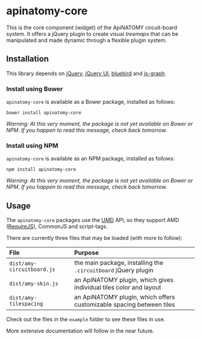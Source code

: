 # apinatomy-core

This is the core component (widget) of the ApiNATOMY circuit-board system. It offers a jQuery plugin to create
visual *treemaps* that can be manipulated and made dynamic through a flexible plugin system.

## Installation

This library depends on
[jQuery](https://github.com/jquery/jquery),
[jQuery UI](https://github.com/jquery/jquery-ui),
[bluebird](https://github.com/petkaantonov/bluebird) and
[js-graph](https://github.com/mhelvens/js-graph).

### Install using Bower

`apinatomy-core` is available as a Bower package, installed as follows:

    bower install apinatomy-core

*Warning: At this very moment, the package is not yet available on Bower or NPM.
 If you happen to read this message, check back tomorrow.*

### Install using NPM

`apinatomy-core` is available as an NPM package, installed as follows:

    npm install apinatomy-core

*Warning: At this very moment, the package is not yet available on Bower or NPM.
 If you happen to read this message, check back tomorrow.*

## Usage

The `apinatomy-core` packages use the [UMD](https://github.com/umdjs/umd) API, so they support
AMD ([RequireJS](http://requirejs.org/)), CommonJS and script-tags.

There are currently three files that may be loaded (with more to follow):

| File                       | Purpose                                                              |
|:-------------------------- |:-------------------------------------------------------------------- |
| `dist/amy-circuitboard.js` | the main package, installing the `.circuitboard` jQuery plugin       |
| `dist/amy-skin.js`         | an ApiNATOMY plugin, which gives individual tiles color and layout   |
| `dist/amy-tilespacing`     | an ApiNATOMY plugin, which offers customizable spacing between tiles |

Check out the files in the `example` folder to see these files in use.

More extensive documentation will follow in the near future.
